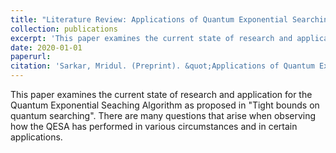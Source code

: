 ```yaml
---
title: "Literature Review: Applications of Quantum Exponential Searching Algorithm"
collection: publications
excerpt: 'This paper examines the current state of research and application for the Quantum Exponential Seaching Algorithm'
date: 2020-01-01
paperurl: 
citation: 'Sarkar, Mridul. (Preprint). &quot;Applications of Quantum Exponential Searching Algorithm&quot;'
---
```

This paper examines the current state of research and application for the Quantum Exponential Seaching Algorithm as proposed in "Tight bounds on quantum searching". There are many questions that arise when observing how the QESA has performed in various circumstances and in certain applications. 


